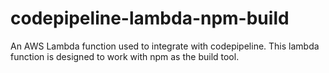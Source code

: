 # codepipeline-lambda-npm-build
An AWS Lambda function used to integrate with codepipeline. This lambda function is designed to work with npm as the build tool.
